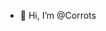 - 👋 Hi, I’m @Corrots

<!---
Corrots/Corrots is a ✨ special ✨ repository because its `README.md` (this file) appears on your GitHub profile.
You can click the Preview link to take a look at your changes.
--->
